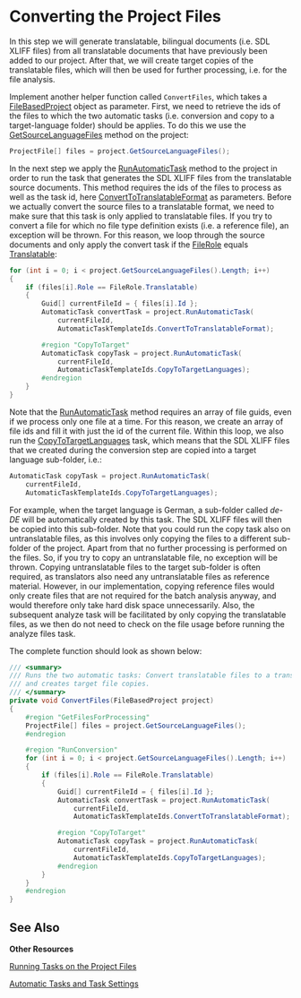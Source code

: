 Converting the Project Files
==

In this step we will generate translatable, bilingual documents (i.e. SDL XLIFF files) from all translatable documents that have previously been added to our project. After that, we will create target copies of the translatable files, which will then be used for further processing, i.e. for the file analysis.

Implement another helper function called ```ConvertFiles```, which takes a [FileBasedProject](../../../api/projectautomation/Sdl.ProjectAutomation.FileBased.FileBasedProject.yml) object as parameter. First, we need to retrieve the ids of the files to which the two automatic tasks (i.e. conversion and copy to a target-language folder) should be applies. To do this we use the [GetSourceLanguageFiles](../../../api/projectautomation/Sdl.ProjectAutomation.FileBased.FileBasedProject.yml#Sdl_ProjectAutomation_FileBased_FileBasedProject_GetSourceLanguageFiles) method on the project:

```cs
ProjectFile[] files = project.GetSourceLanguageFiles();
```

In the next step we apply the [RunAutomaticTask](../../..//api/projectautomation/Sdl.ProjectAutomation.FileBased.FileBasedProject.yml#Sdl_ProjectAutomation_FileBased_FileBasedProject_RunAutomaticTask_System_Guid___System_String_) method to the project in order to run the task that generates the SDL XLIFF files from the translatable source documents. This method requires the ids of the files to process as well as the task id, here [ConvertToTranslatableFormat](../../../api/projectautomation/Sdl.ProjectAutomation.Core.AutomaticTaskTemplateIds.yml#Sdl_ProjectAutomation_Core_AutomaticTaskTemplateIds_ConvertToTranslatableFormat) as parameters. Before we actually convert the source files to a translatable format, we need to make sure that this task is only applied to translatable files. If you try to convert a file for which no file type definition exists (i.e. a reference file), an exception will be thrown. For this reason, we loop through the source documents and only apply the convert task if the [FileRole](../../../api/projectautomation/Sdl.ProjectAutomation.Core.FileRole.yml) equals [Translatable](../../../api/projectautomation/Sdl.ProjectAutomation.Core.FileRole.yml#fields):


```cs
for (int i = 0; i < project.GetSourceLanguageFiles().Length; i++)
{
    if (files[i].Role == FileRole.Translatable)
    {
        Guid[] currentFileId = { files[i].Id };
        AutomaticTask convertTask = project.RunAutomaticTask(
            currentFileId,
            AutomaticTaskTemplateIds.ConvertToTranslatableFormat);

        #region "CopyToTarget"
        AutomaticTask copyTask = project.RunAutomaticTask(
            currentFileId,
            AutomaticTaskTemplateIds.CopyToTargetLanguages);
        #endregion
    }
}
```

Note that the [RunAutomaticTask](../../..//api/projectautomation/Sdl.ProjectAutomation.FileBased.FileBasedProject.yml#Sdl_ProjectAutomation_FileBased_FileBasedProject_RunAutomaticTask_System_Guid___System_String_) method requires an array of file guids, even if we process only one file at a time. For this reason, we create an array of file ids and fill it with just the id of the current file. Within this loop, we also run the [CopyToTargetLanguages](../../../api/projectautomation/Sdl.ProjectAutomation.Core.AutomaticTaskTemplateIds.yml#Sdl_ProjectAutomation_Core_AutomaticTaskTemplateIds_CopyToTargetLanguages) task, which means that the SDL XLIFF files that we created during the conversion step are copied into a target language sub-folder, i.e.:

```cs
AutomaticTask copyTask = project.RunAutomaticTask(
    currentFileId,
    AutomaticTaskTemplateIds.CopyToTargetLanguages);
```

For example, when the target language is German, a sub-folder called *de-DE* will be automatically created by this task. The SDL XLIFF files will then be copied into this sub-folder. Note that you could run the copy task also on untranslatable files, as this involves only copying the files to a different sub-folder of the project. Apart from that no further processing is performed on the files. So, if you try to copy an untranslatable file, no exception will be thrown. Copying untranslatable files to the target sub-folder is often required, as translators also need any untranslatable files as reference material. However, in our implementation, copying reference files would only create files that are not required for the batch analysis anyway, and would therefore only take hard disk space unnecessarily. Also, the subsequent analyze task will be facilitated by only copying the translatable files, as we then do not need to check on the file usage before running the analyze files task.

The complete function should look as shown below:

```cs
/// <summary>
/// Runs the two automatic tasks: Convert translatable files to a translatable format (i.e. SDL XLIFF)
/// and creates target file copies.
/// </summary> 
private void ConvertFiles(FileBasedProject project)
{
    #region "GetFilesForProcessing"
    ProjectFile[] files = project.GetSourceLanguageFiles();
    #endregion

    #region "RunConversion"
    for (int i = 0; i < project.GetSourceLanguageFiles().Length; i++)
    {
        if (files[i].Role == FileRole.Translatable)
        {
            Guid[] currentFileId = { files[i].Id };
            AutomaticTask convertTask = project.RunAutomaticTask(
                currentFileId,
                AutomaticTaskTemplateIds.ConvertToTranslatableFormat);

            #region "CopyToTarget"
            AutomaticTask copyTask = project.RunAutomaticTask(
                currentFileId,
                AutomaticTaskTemplateIds.CopyToTargetLanguages);
            #endregion
        }
    }
    #endregion
}
```

See Also
--

**Other Resources**


[Running Tasks on the Project Files](..\code_examples\running_tasks_on_project_files.md)

[Automatic Tasks and Task Settings](..\code_examples\automatic_tasks_and_task_settings.md)